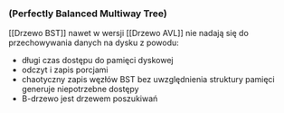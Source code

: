 ### (Perfectly Balanced Multiway Tree)
[[Drzewo BST]] nawet w wersji [[Drzewo AVL]] nie nadają się do przechowywania danych na dysku z powodu:
- długi czas dostępu do pamięci dyskowej
- odczyt i zapis porcjami
- chaotyczny zapis węzłów BST bez uwzględnienia struktury pamięci generuje niepotrzebne dostępy
- B-drzewo jest drzewem poszukiwań